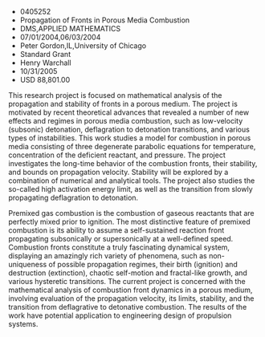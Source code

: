 
* 0405252
* Propagation of Fronts in Porous Media Combustion
* DMS,APPLIED MATHEMATICS
* 07/01/2004,06/03/2004
* Peter Gordon,IL,University of Chicago
* Standard Grant
* Henry Warchall
* 10/31/2005
* USD 88,801.00

This research project is focused on mathematical analysis of the propagation and
stability of fronts in a porous medium. The project is motivated by recent
theoretical advances that revealed a number of new effects and regimes in porous
media combustion, such as low-velocity (subsonic) detonation, deflagration to
detonation transitions, and various types of instabilities. This work studies a
model for combustion in porous media consisting of three degenerate parabolic
equations for temperature, concentration of the deficient reactant, and
pressure. The project investigates the long-time behavior of the combustion
fronts, their stability, and bounds on propagation velocity. Stability will be
explored by a combination of numerical and analytical tools. The project also
studies the so-called high activation energy limit, as well as the transition
from slowly propagating deflagration to detonation.

Premixed gas combustion is the combustion of gaseous reactants that are
perfectly mixed prior to ignition. The most distinctive feature of premixed
combustion is its ability to assume a self-sustained reaction front propagating
subsonically or supersonically at a well-defined speed. Combustion fronts
constitute a truly fascinating dynamical system, displaying an amazingly rich
variety of phenomena, such as non-uniqueness of possible propagation regimes,
their birth (ignition) and destruction (extinction), chaotic self-motion and
fractal-like growth, and various hysteretic transitions. The current project is
concerned with the mathematical analysis of combustion front dynamics in a
porous medium, involving evaluation of the propagation velocity, its limits,
stability, and the transition from deflagrative to detonative combustion. The
results of the work have potential application to engineering design of
propulsion systems.
